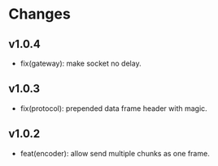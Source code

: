 # Changes

## v1.0.4

- fix(gateway): make socket no delay.

## v1.0.3

- fix(protocol): prepended data frame header with magic.

## v1.0.2

- feat(encoder): allow send multiple chunks as one frame.
